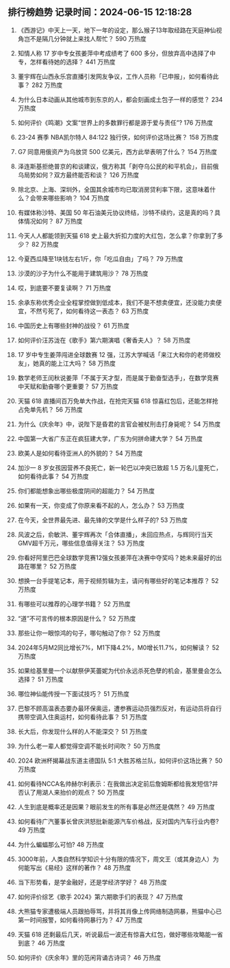 
## 排行榜趋势 记录时间：2024-06-15 12:18:28
  
  1. 《西游记》中天上一天，地下一年的设定，那么猴子13年取经路在天庭神仙视角岂不是隔几分钟就上来找人帮忙？ 590 万热度
    
  2. 知情人称 17 岁中专女孩姜萍中考成绩考了 600 多分，但放弃高中选择了中专，怎样看待她的选择？ 441 万热度
    
  3. 董宇辉在山西永乐宫直播引发网友争议，工作人员称「已申报」，如何看待此事？ 282 万热度
    
  4. 为什么日本动画从其他城市到东京的人，都会刻画成土包子一样的感觉？ 234 万热度
    
  5. 如何评价《鸣潮》文案“世界上的多数罪行都是源于爱与责任”? 176 万热度
    
  6. 23-24 赛季 NBA凯尔特人 84:122 独行侠，如何评价这场比赛？ 158 万热度
    
  7. G7 同意用俄资产为乌放贷 500 亿美元，西方此举表明了什么？ 154 万热度
    
  8. 泽连斯基拒绝普京的和谈建议，俄方称其「剥夺乌公民的和平机会」，目前俄乌局势如何？双方最终能否和谈？ 126 万热度
    
  9. 除北京、上海、深圳外，全国其余城市均已取消房贷利率下限，这意味着什么？会带来哪些影响？ 104 万热度
    
  10. 有媒体称沙特、美国 50 年石油美元协议终结，沙特不续约，这是真的吗？具体情况如何？ 87 万热度
    
  11. 今天人人都能领到天猫 618 史上最大折扣力度的大红包，怎么拿？你拿到了多少？ 82 万热度
    
  12. 今夏西瓜降至1块钱左右1斤，你「吃瓜自由」了吗？ 79 万热度
    
  13. 沙漠的沙子为什么不能用于建筑用沙？ 78 万热度
    
  14. 哎，到底要不要复读啊？ 71 万热度
    
  15. 余承东称优秀企业全程掌控做到低成本，我们不是不想卖便宜，还没能力卖便宜，不然亏死了，如何看待这一表态？ 63 万热度
    
  16. 中国历史上有哪些封神的战役？ 61 万热度
    
  17. 如何评价汪苏泷在《歌手》第六期演唱《奢香夫人》？ 58 万热度
    
  18. 17 岁中专生姜萍闯进全球数赛 12 强，江苏大学喊话「来江大和你的老师做校友」，她真的能上江大吗？ 58 万热度
    
  19. 数学老师王闰秋说姜萍「不属于天才型，而是属于勤奋型选手」，在数学竞赛中天赋和勤奋哪个更重要？ 57 万热度
    
  20. 天猫 618 直播间百万免单大作战，在抢完天猫 618 惊喜红包后，还能怎样抢占免单先机？ 56 万热度
    
  21. 为什么《庆余年》中，说陛下是昏君的言官会被杖刑击打身毙呢？ 54 万热度
    
  22. 中国第一大省广东正在疯狂建大学，广东为何拼命建大学？ 54 万热度
    
  23. 欧美人是如何看待亚洲人的外貌的？ 54 万热度
    
  24. 加沙一 8 岁女孩因营养不良死亡，新一轮巴以冲突已致超 1.5 万名儿童死亡，如何看待此事？ 54 万热度
    
  25. 你们都能想象出哪些极度阴间的超能力？ 54 万热度
    
  26. 如果有一天，你变成了你原来看不起的人，怎么办？ 53 万热度
    
  27. 在今天，全世界最先进、最先锋的文学是什么样子的? 53 万热度
    
  28. 风波之后，俞敏洪、董宇辉再次「合体直播」，未回应热点，与辉同行当天GMV超千万元，哪些信息值得关注？ 53 万热度
    
  29. 你看好阿里巴巴全球数学竞赛12强女孩姜萍在决赛中夺奖吗？她未来最好的出路在哪里？ 52 万热度
    
  30. 想换一台手提笔记本，用于视频剪辑为主，请问有哪些好的笔记本推荐？ 52 万热度
    
  31. 有哪些可以推荐的心理学书籍？ 52 万热度
    
  32. “道”不可言传的根本原因是什么？ 52 万热度
    
  33. 那些让你一眼惊鸿的句子，哪句触动了你？ 52 万热度
    
  34. 2024年5月M2同比增长7%，M1下降4.2%，M0增长11.7%，如何解读？ 52 万热度
    
  35. 如果给基里曼一个以献祭伊芙蕾妮为代价永远杀死色孽的机会，基里曼会怎么选择？ 51 万热度
    
  36. 哪位神仙能传授一下面试技巧？ 51 万热度
    
  37. 巴黎不顾高温表态要办最环保奥运，遭参赛运动员强烈反对，有运动员将自行携带空调入住奥运村，如何看待此事？ 51 万热度
    
  38. 长大后，你发现什么样的人不能深交？ 51 万热度
    
  39. 为什么老一辈人都觉得空调不能长时间吹？ 50 万热度
    
  40. 2024 欧洲杯揭幕战东道主德国队 5:1 大胜苏格兰队，如何评价这场比赛？ 50 万热度
    
  41. 如何看待NCCA名帅赫尔利表示：在我做出决定前后詹姆斯都给我发短信?并否认了用湖人来抬价的观点？ 50 万热度
    
  42. 人生到底是概率还是因果？眼前发生的所有事是必然还是偶然？ 49 万热度
    
  43. 如何看待广汽董事长曾庆洪怒批新能源汽车价格战，反对国内汽车行业内卷? 49 万热度
    
  44. 为什么蝙蝠那么可怕? 48 万热度
    
  45. 3000年前，人类自然科学知识十分有限的情况下，周文王（或其身边人）为何能写出《易经》这样的著作？ 48 万热度
    
  46. 当下形势看，是学金融好，还是学经济学好？ 48 万热度
    
  47. 如何评价综艺《歌手 2024》第六期歌手们的表现？ 47 万热度
    
  48. 大熊猫专家遭极端人员跟拍辱骂，并将其肖像上传网络制造网暴，熊猫中心已第一时间报警，如何看待网暴行为？ 47 万热度
    
  49. 天猫 618 还剩最后几天，听说最后一波还有惊喜大红包，做好哪些攻略能一省到底？ 46 万热度
    
  50. 如何评价《庆余年》里的范闲背诵古诗词？ 46 万热度
    